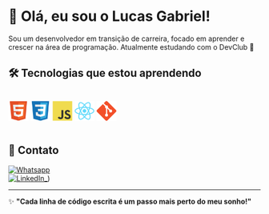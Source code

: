 # 👋 Olá, eu sou o Lucas Gabriel!

Sou um desenvolvedor em transição de carreira, focado em aprender e crescer na área de programação. Atualmente estudando com o DevClub 🚀

## 🛠️ Tecnologias que estou aprendendo

<div style="display: inline_block"><br/>
  <img align="center" alt="Lucas-HTML" height="40" width="40" src="https://raw.githubusercontent.com/devicons/devicon/master/icons/html5/html5-original.svg">
  <img align="center" alt="Lucas-CSS" height="40" width="40" src="https://raw.githubusercontent.com/devicons/devicon/master/icons/css3/css3-original.svg">
  <img align="center" alt="Lucas-JS" height="40" width="40" src="https://raw.githubusercontent.com/devicons/devicon/master/icons/javascript/javascript-original.svg">
  <img align="center" alt="Lucas-React" height="40" width="40" src="https://raw.githubusercontent.com/devicons/devicon/master/icons/react/react-original.svg">
  <img align="center" alt="Lucas-Git" height="40" width="40" src="https://raw.githubusercontent.com/devicons/devicon/master/icons/git/git-original.svg">
</div>

<br>

## 📱 Contato

[![Whatsapp](https://img.shields.io/badge/Whatsapp-25D366?style=for-the-badge&logo=whatsapp&logoColor=white)](https://wa.me/5581996125014)  
[![LinkedIn](https://img.shields.io/badge/-LinkedIn-blue?style=for-the-badge&logo=Linkedin&logoColor=white)_](https://www.linkedin.com/in/lucas-gabriel2025/))  


---

✨ **"Cada linha de código escrita é um passo mais perto do meu sonho!"**




